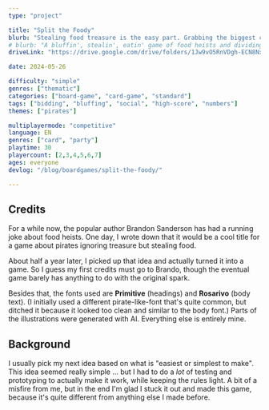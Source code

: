 ```yaml
---
type: "project"

title: "Split the Foody"
blurb: "Stealing food treasure is the easy part. Grabbing the biggest chunk when dividing the booty is tough---but also crucial to your success as a true pearate."
# blurb: "A bluffin', stealin', eatin' game of food heists and dividing treasure amongst the pearates."
driveLink: "https://drive.google.com/drive/folders/1Jw9vO5RnVDgh-ECN8NxMDVKeN9Uhfjjg"

date: 2024-05-26

difficulty: "simple"
genres: ["thematic"]
categories: ["board-game", "card-game", "standard"]
tags: ["bidding", "bluffing", "social", "high-score", "numbers"]
themes: ["pirates"]

multiplayermode: "competitive"
language: EN
genres: ["card", "party"]
playtime: 30
playercount: [2,3,4,5,6,7]
ages: everyone
devlog: "/blog/boardgames/split-the-foody/"

---
```


## Credits

For a while now, the popular author Brandon Sanderson has had a running joke about food heists. One day, I wrote down that it would be a cool title for a game about pirates ignoring treasure but stealing food.

About half a year later, I picked up that idea and actually turned it into a game. So I guess my first credits must go to Brando, though the eventual game barely has anything to do with the original spark.

Besides that, the fonts used are **Primitive** (headings) and **Rosarivo** (body text). (I initially used a different pirate-like-font that's quite common, but ditched it because it looked too clean and similar to the body font.) Parts of the illustrations were generated with AI. Everything else is entirely mine.

## Background

I usually pick my next idea based on what is "easiest or simplest to make". This idea seemed really simple ... but I had to do a _lot_ of testing and prototyping to actually make it work, while keeping the rules light. A bit of a misfire from me, but in the end I'm glad I stuck it out and made this game, because it's quite different from anything else I made before.
